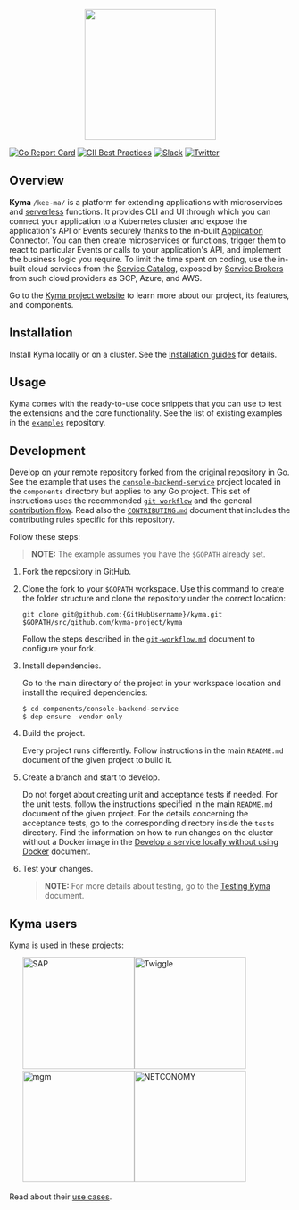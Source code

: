 <p align="center">
 <img src="https://raw.githubusercontent.com/kyma-project/kyma/master/logo.png" width="235">
</p>

[![Go Report Card](https://goreportcard.com/badge/github.com/kyma-project/kyma)](https://goreportcard.com/report/github.com/kyma-project/kyma)
[![CII Best Practices](https://bestpractices.coreinfrastructure.org/projects/2168/badge)](https://bestpractices.coreinfrastructure.org/projects/2168)
[![Slack](https://img.shields.io/badge/slack-@kyma--community-yellow.svg)](http://slack.kyma-project.io)
[![Twitter](https://img.shields.io/badge/twitter-@kymaproject-blue.svg)](https://twitter.com/kymaproject)

## Overview

**Kyma** `/kee-ma/` is a platform for extending applications with microservices and [serverless](https://kyma-project.io/docs/components/serverless/) functions. It provides CLI and UI through which you can connect your application to a Kubernetes cluster and expose the application's API or Events securely thanks to the in-built [Application Connector](https://kyma-project.io/docs/components/application-connector/#overview-overview). You can then create microservices or functions, trigger them to react to particular Events or calls to your application's API, and implement the business logic you require. To limit the time spent on coding, use the in-built cloud services from the [Service Catalog](https://kyma-project.io/docs/components/service-catalog/), exposed by [Service Brokers](https://kyma-project.io/docs/components/service-catalog/#service-brokers-service-brokers) from such cloud providers as GCP, Azure, and AWS.

Go to the [Kyma project website](https://kyma-project.io/) to learn more about our project, its features, and components.

## Installation

Install Kyma locally or on a cluster. See the [Installation guides](https://kyma-project.io/docs/root/kyma#installation-installation) for details.

## Usage

Kyma comes with the ready-to-use code snippets that you can use to test the extensions and the core functionality. See the list of existing examples in the [`examples`](https://github.com/kyma-project/examples) repository.

## Development

Develop on your remote repository forked from the original repository in Go.
See the example that uses the [`console-backend-service`](components/console-backend-service) project located in the `components` directory but applies to any Go project. This set of instructions uses the recommended [`git workflow`](https://github.com/kyma-project/community/blob/master/contributing/03-git-workflow.md) and the general [contribution flow](https://github.com/kyma-project/community/blob/master/contributing/02-contributing.md#contribute-code-or-content). Read also the [`CONTRIBUTING.md`](CONTRIBUTING.md) document that includes the contributing rules specific for this repository.

Follow these steps:

> **NOTE:** The example assumes you have the `$GOPATH` already set.

1. Fork the repository in GitHub.

2. Clone the fork to your `$GOPATH` workspace. Use this command to create the folder structure and clone the repository under the correct location:

    ```
    git clone git@github.com:{GitHubUsername}/kyma.git $GOPATH/src/github.com/kyma-project/kyma
    ```

    Follow the steps described in the [`git-workflow.md`](https://github.com/kyma-project/community/blob/master/contributing/03-git-workflow.md#steps) document to configure your fork.

3. Install dependencies.

    Go to the main directory of the project in your workspace location and install the required dependencies:

    ```
    $ cd components/console-backend-service
    $ dep ensure -vendor-only
    ```

4. Build the project.

    Every project runs differently. Follow instructions in the main `README.md` document of the given project to build it.

5. Create a branch and start to develop.

    Do not forget about creating unit and acceptance tests if needed. For the unit tests, follow the instructions specified in the main `README.md` document of the given project. For the details concerning the acceptance tests, go to the corresponding directory inside the `tests` directory.
    Find the information on how to run changes on the cluster without a Docker image in the [Develop a service locally without using Docker](https://kyma-project.io/docs/root/kyma#tutorials-develop-a-service-locally-without-using-docker) document.

6. Test your changes.

    >**NOTE:** For more details about testing, go to the [Testing Kyma](https://kyma-project.io/docs/root/kyma#details-testing-kyma) document.


## Kyma users

Kyma is used in these projects:

<ul style="list-style-type: none; display: flex; flex-wrap: wrap;">
  <li>
    <a href="https://www.sap.com/index.html" target="_blank">
      <img src="https://upload.wikimedia.org/wikipedia/commons/5/59/SAP_2011_logo.svg" alt="SAP" style="width: 200px;"/>
    </a>
  </li>
  <li>
    <a href="https://twiggle.com/" target="_blank">
      <img src="https://TODO.svg" alt="Twiggle" style="width: 200px;"/>
    </a>
  </li>
  <li>
    <a href="https://www.mgm-tp.com/en/" target="_blank">
      <img src="https://TODO.svg" alt="mgm" style="width: 200px;"/>
    </a>
  </li>
  <li>
    <a href="https://www.netconomy.net/" target="_blank">
      <img src="https://TODO.svg" alt="NETCONOMY" style="width: 200px;"/>
    </a>
</ul>

Read about their [use cases](https://kyma-project.io/#used-by).
